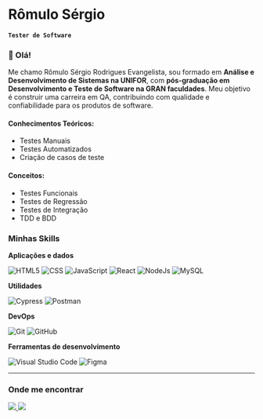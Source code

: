 # Rômulo Sérgio
**`Tester de Software`**

### 👋 Olá!

Me chamo Rômulo Sérgio Rodrigues Evangelista, sou formado em **Análise e Desenvolvimento de Sistemas na UNIFOR**, com **pós-graduação em Desenvolvimento e Teste de Software na GRAN faculdades**. Meu objetivo é construir uma carreira em QA, contribuindo com qualidade e confiabilidade para os produtos de software.

#### Conhecimentos Teóricos: 
- Testes Manuais
- Testes Automatizados
- Criação de casos de teste

#### Conceitos: 
- Testes Funcionais 
- Testes de Regressão 
- Testes de Integração
- TDD e BDD


### Minhas Skills

**Aplicações e dados**

![HTML5](https://img.shields.io/badge/-HTML5-333333?style=flat&logo=HTML5)
![CSS](https://img.shields.io/badge/-CSS-333333?style=flat&logo=CSS&logoColor=1572B6)
![JavaScript](https://img.shields.io/badge/-JavaScript-333333?style=flat&logo=javascript)
![React](https://img.shields.io/badge/-React-333333?style=flat&logo=react)
![NodeJs](https://img.shields.io/badge/Node.js-333333?style=flat&logo=node.js&logoColor=white)
![MySQL](https://img.shields.io/badge/-MySQL-333333?style=flat&logo=mysql)

**Utilidades**

![Cypress](https://img.shields.io/badge/-Cypress-333333?style=flat&logo=cypress)
![Postman](https://img.shields.io/badge/-Postman-333333?style=flat&logo=postman)

**DevOps**

![Git](https://img.shields.io/badge/-Git-333333?style=flat&logo=git)
![GitHub](https://img.shields.io/badge/-GitHub-333333?style=flat&logo=github)

**Ferramentas de desenvolvimento**

![Visual Studio Code](https://img.shields.io/badge/-Vs%20Code-333333?logo=vscode&logoColor=007ACC)
![Figma](https://img.shields.io/badge/-Figma-333333?style=flat&logo=figma&logoColor=007ACC)

---

### Onde me encontrar

<a href="www.linkedin.com/in/romulosergiore" target="_blank">
    <img loading="lazy" src="https://img.shields.io/badge/-LinkedIn-%230077B5?style=for-the-badge&logo=linkedin&logoColor=white" target="_blank">
</a> 
<a href="romulosergiore@gmail.com">
    <img loading="lazy" src="https://img.shields.io/badge/Gmail-D14836?style=for-the-badge&logo=gmail&logoColor=white" target="_blank">
</a>
           
